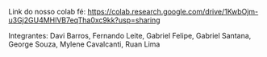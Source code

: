 Link do nosso colab fé: https://colab.research.google.com/drive/1KwbOjm-u3Gj2GU4MHlVB7eqTha0xc9kk?usp=sharing

Integrantes: Davi Barros, Fernando Leite, Gabriel Felipe, Gabriel Santana, George Souza, Mylene Cavalcanti, Ruan Lima
